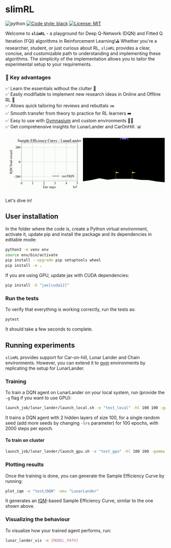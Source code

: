# slimRL

![python](https://img.shields.io/badge/python-3.10%20%7C%203.11%20%7C%203.12-blue)
<a href="https://github.com/psf/black"><img alt="Code style: black" src="https://img.shields.io/badge/code%20style-black-000000.svg"></a>
[![License: MIT](https://img.shields.io/badge/License-MIT-yellow.svg)](https://opensource.org/licenses/MIT)

Welcome to **`slimRL`** - a playground for Deep Q-Network (DQN) and Fitted Q Iteration (FQI) algorithms in Reinforcement Learning!⛳ Whether you're a researcher, student, or just curious about RL, `slimRL` provides a clear, concise, and customizable path to understanding and implementing these algorithms. The simplicity of the implementation allows you to tailor the experimental setup to your requirements. 

### 🚀 Key advantages 
✅ Learn the essentials without the clutter 🧹\
✅ Easily modifiable to implement new research ideas in Online and Offline RL 💬\
✅ Allows quick tailoring for reviews and rebuttals ✂️\
✅ Smooth transfer from theory to practice for RL learners ➡️\
✅ Easy to use with [Gymnasium](https://github.com/Farama-Foundation/Gymnasium) and custom environments 🏋️‍♂️ \
✅ Get comprehensive insights for LunarLander and CarOnHill. 📊

<p align="center">
  <img width=47% src="images/sec_lunarlander.gif">
  <img width=51% src="images/pol_lunarlander.gif">
</p>


Let's dive in!

## User installation
In the folder where the code is, create a Python virtual environment, activate it, update pip and install the package and its dependencies in editable mode:
```bash
python3 -m venv env
source env/bin/activate
pip install --upgrade pip setuptools wheel
pip install -e .
```

If you are using GPU, update jax with CUDA dependencies:
```bash
pip install -U "jax[cuda12]"
```

### Run the tests
To verify that everything is working correctly, run the tests as:
```Bash
pytest
```
It should take a few seconds to complete.

## Running experiments
`slimRL` provides support for Car-on-hill, Lunar Lander and Chain environments. However, you can extend it to [gym](https://github.com/Farama-Foundation/Gymnasium) environments by replicating the setup for LunarLander.

### Training

To train a DQN agent on LunarLander on your local system, run (provide the `-g` flag if you want to use GPU):
```Bash
launch_job/lunar_lander/launch_local.sh -e "test_local" -hl 100 100 -gamma 0.99 -frs 0 -lrs 0 -E 100 -spe 2000
```
It trains a DQN agent with 2 hidden layers of size 100, for a single random seed (add more seeds by changing `-lrs` parameter) for 100 epochs, with 2000 steps per epoch.

#### To train on cluster
```Bash
launch_job/lunar_lander/launch_gpu.sh -e "test_gpu" -hl 100 100 -gamma 0.99 -frs 0 -lrs 0 -E 100 -spe 2000
```

### Plotting results
Once the training is done, you can generate the Sample Efficiency Curve by running:
```Bash
plot_iqm -e "test/DQN" -env "LunarLander"
```
It generates an [IQM](https://arxiv.org/abs/2108.13264)-based Sample Efficiency Curve, similar to the one shown above.

### Visualizing the behaviour
To visualize how your trained agent performs, run:
```Bash
lunar_lander_vis -m [MODEL_PATH]
```
